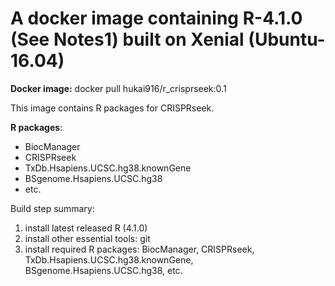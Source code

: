 # A docker image containing R-4.1.0 (See Notes1) built on Xenial (Ubuntu-16.04)
**Docker image:** docker pull hukai916/r_crisprseek:0.1

This image contains R packages for CRISPRseek.

**R packages**:
- BiocManager
- CRISPRseek
- TxDb.Hsapiens.UCSC.hg38.knownGene
- BSgenome.Hsapiens.UCSC.hg38
- etc.

Build step summary:
1. install latest released R (4.1.0)
2. install other essential tools: git
3. install required R packages:
BiocManager, CRISPRseek, TxDb.Hsapiens.UCSC.hg38.knownGene, BSgenome.Hsapiens.UCSC.hg38, etc.
